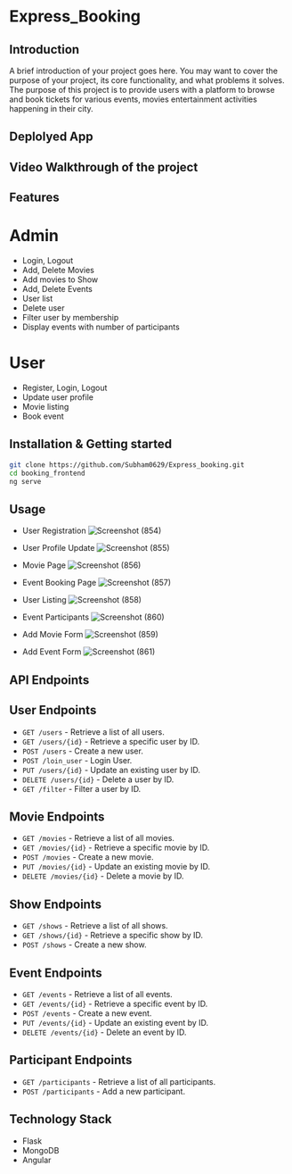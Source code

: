# Express_Booking

## Introduction
A brief introduction of your project goes here. You may want to cover the purpose of your project, its core functionality, and what problems it solves.
The purpose of this project is to provide users with a platform to browse and book tickets for various events, movies entertainment activities happening in their city.

## Deplolyed App


## Video Walkthrough of the project

## Features

# Admin
- Login, Logout
- Add, Delete Movies
- Add movies to Show
- Add, Delete Events
- User list
- Delete user
- Filter user by membership
- Display events with number of participants
# User
- Register, Login, Logout
- Update user profile
- Movie listing
- Book event


## Installation & Getting started

```bash
git clone https://github.com/Subham0629/Express_booking.git
cd booking_frontend
ng serve
```

## Usage

- User Registration
  ![Screenshot (854)](https://github.com/Subham0629/Express_booking/assets/112814727/f1cd8d51-3767-4cb7-bef2-5c50ba556d03)
  
- User Profile Update
  ![Screenshot (855)](https://github.com/Subham0629/Express_booking/assets/112814727/1499f400-86ce-4846-b72f-63ccea66b7ba)
  
- Movie Page
  ![Screenshot (856)](https://github.com/Subham0629/Express_booking/assets/112814727/058b6c82-fc37-4124-8769-7732c9392fcc)
  
- Event Booking Page
  ![Screenshot (857)](https://github.com/Subham0629/Express_booking/assets/112814727/582cac5f-4217-4077-9c41-64474d146288)
  
- User Listing
  ![Screenshot (858)](https://github.com/Subham0629/Express_booking/assets/112814727/be580785-1bec-47ed-a707-7973cbbde2a5)
  
- Event Participants
  ![Screenshot (860)](https://github.com/Subham0629/Express_booking/assets/112814727/fe4c0fc8-4ea3-4e26-b173-4491de1cbed8)
  
- Add Movie Form
  ![Screenshot (859)](https://github.com/Subham0629/Express_booking/assets/112814727/2199b004-469b-48fa-861c-a6506764e3fd)
  
- Add Event Form
  ![Screenshot (861)](https://github.com/Subham0629/Express_booking/assets/112814727/ad88104a-204f-4c3e-8f2b-07b0f40bff92)


## API Endpoints
## User Endpoints

- `GET /users` - Retrieve a list of all users.
- `GET /users/{id}` - Retrieve a specific user by ID.
- `POST /users` - Create a new user.
- `POST /loin_user` - Login User.
- `PUT /users/{id}` - Update an existing user by ID.
- `DELETE /users/{id}` - Delete a user by ID.
- `GET /filter` - Filter a user by ID.

## Movie Endpoints

- `GET /movies` - Retrieve a list of all movies.
- `GET /movies/{id}` - Retrieve a specific movie by ID.
- `POST /movies` - Create a new movie.
- `PUT /movies/{id}` - Update an existing movie by ID.
- `DELETE /movies/{id}` - Delete a movie by ID.

## Show Endpoints

- `GET /shows` - Retrieve a list of all shows.
- `GET /shows/{id}` - Retrieve a specific show by ID.
- `POST /shows` - Create a new show.

## Event Endpoints

- `GET /events` - Retrieve a list of all events.
- `GET /events/{id}` - Retrieve a specific event by ID.
- `POST /events` - Create a new event.
- `PUT /events/{id}` - Update an existing event by ID.
- `DELETE /events/{id}` - Delete an event by ID.

## Participant Endpoints

- `GET /participants` - Retrieve a list of all participants.
- `POST /participants` - Add  a new participant.


## Technology Stack

- Flask
- MongoDB
- Angular
